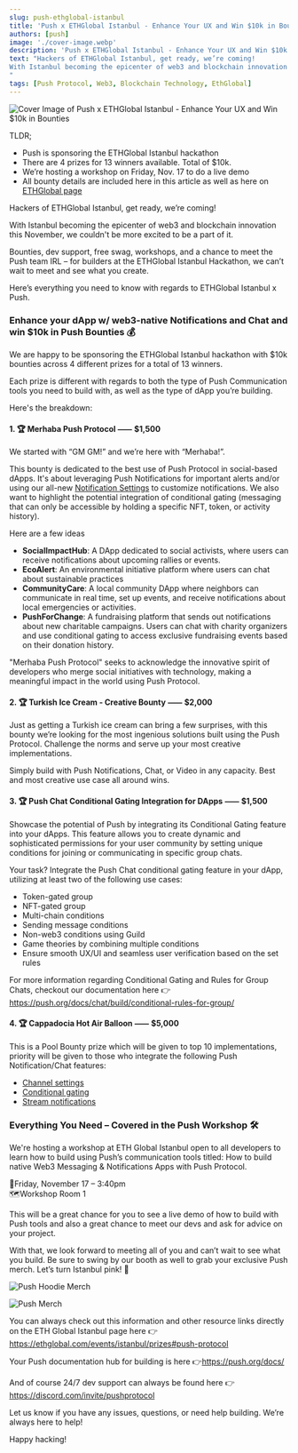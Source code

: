 ```yaml
---
slug: push-ethglobal-istanbul
title: 'Push x ETHGlobal Istanbul - Enhance Your UX and Win $10k in Bounties 🧿'
authors: [push]
image: './cover-image.webp'
description: 'Push x ETHGlobal Istanbul - Enhance Your UX and Win $10k in Bounties'
text: "Hackers of ETHGlobal Istanbul, get ready, we’re coming!
With Istanbul becoming the epicenter of web3 and blockchain innovation this November, we couldn't be more excited to be a part of it.
"
tags: [Push Protocol, Web3, Blockchain Technology, EthGlobal]
---
```


![Cover Image of Push x ETHGlobal Istanbul - Enhance Your UX and Win $10k in Bounties](./cover-image.webp)

<!--truncate-->

TLDR;

- Push is sponsoring the ETHGlobal Istanbul hackathon
- There are 4 prizes for 13 winners available. Total of $10k.
- We’re hosting a workshop on Friday, Nov. 17 to do a live demo
- All bounty details are included here in this article as well as here on [ETHGlobal page](https://ethglobal.com/events/istanbul/prizes/push-protocol)

Hackers of ETHGlobal Istanbul, get ready, we’re coming!

With Istanbul becoming the epicenter of web3 and blockchain innovation this November, we couldn't be more excited to be a part of it.

Bounties, dev support, free swag, workshops, and a chance to meet the Push team IRL – for builders at the ETHGlobal Istanbul Hackathon, we can’t wait to meet and see what you create.

Here’s everything you need to know with regards to ETHGlobal Istanbul x Push.

### Enhance your dApp w/ web3-native Notifications and Chat and win $10k in Push Bounties 💰

We are happy to be sponsoring the ETHGlobal Istanbul hackathon with $10k bounties across 4 different prizes for a total of 13 winners.

Each prize is different with regards to both the type of Push Communication tools you need to build with, as well as the type of dApp you’re building.

Here's the breakdown:

#### 1. 🏆 Merhaba Push Protocol ⸺ $1,500

We started with “GM GM!” and we’re here with “Merhaba!”.

This bounty is dedicated to the best use of Push Protocol in social-based dApps. It's about leveraging Push Notifications for important alerts and/or using our all-new [Notification Settings](https://push.org/blog/introducing-notification-settings/) to customize notifications. We also want to highlight the potential integration of conditional gating (messaging that can only be accessible by holding a specific NFT, token, or activity history).

Here are a few ideas

- <b>SocialImpactHub</b>: A DApp dedicated to social activists, where users can receive notifications about upcoming rallies or events.
- <b>EcoAlert</b>: An environmental initiative platform where users can chat about sustainable practices
- <b>CommunityCare</b>: A local community DApp where neighbors can communicate in real time, set up events, and receive notifications about local emergencies or activities.
- <b>PushForChange</b>: A fundraising platform that sends out notifications about new charitable campaigns. Users can chat with charity organizers and use conditional gating to access exclusive fundraising events based on their donation history.

"Merhaba Push Protocol" seeks to acknowledge the innovative spirit of developers who merge social initiatives with technology, making a meaningful impact in the world using Push Protocol.

#### 2. 🏆 Turkish Ice Cream - Creative Bounty ⸺ $2,000

Just as getting a Turkish ice cream can bring a few surprises, with this bounty we’re looking for the most ingenious solutions built using the Push Protocol. Challenge the norms and serve up your most creative implementations.

Simply build with Push Notifications, Chat, or Video in any capacity. Best and most creative use case all around wins.

#### 3. 🏆 Push Chat Conditional Gating Integration for DApps ⸺ $1,500

Showcase the potential of Push by integrating its Conditional Gating feature into your dApps. This feature allows you to create dynamic and sophisticated permissions for your user community by setting unique conditions for joining or communicating in specific group chats.

Your task? Integrate the Push Chat conditional gating feature in your dApp, utilizing at least two of the following use cases:

- Token-gated group
- NFT-gated group
- Multi-chain conditions
- Sending message conditions
- Non-web3 conditions using Guild
- Game theories by combining multiple conditions
- Ensure smooth UX/UI and seamless user verification based on the set rules

For more information regarding Conditional Gating and Rules for Group Chats, checkout our documentation here 👉https://push.org/docs/chat/build/conditional-rules-for-group/

#### 4. 🏆 Cappadocia Hot Air Balloon ⸺ $5,000

This is a Pool Bounty prize which will be given to top 10 implementations, priority will be given to those who integrate the following Push Notification/Chat features:

- [Channel settings](https://push.org/docs/notifications/build/create-channel-settings/)
- [Conditional gating](https://push.org/docs/chat/build/conditional-rules-for-group/)
- [Stream notifications](https://push.org/docs/notifications/build/stream-notifications/)

### Everything You Need – Covered in the Push Workshop 🛠️

We're hosting a workshop at ETH Global Istanbul open to all developers to learn how to build using Push’s communication tools titled: How to build native Web3 Messaging & Notifications Apps with Push Protocol.

📅Friday, November 17 – 3:40pm <br/>
🗺️Workshop Room 1

This will be a great chance for you to see a live demo of how to build with Push tools and also a great chance to meet our devs and ask for advice on your project.

With that, we look forward to meeting all of you and can’t wait to see what you build. Be sure to swing by our booth as well to grab your exclusive Push merch. Let’s turn Istanbul pink! 🩷

<div style={{display: 'flex', flexDirection: 'row', gap: '20px'}}>

![Push Hoodie Merch](./image-one.webp)

![Push Merch](./image-two.webp)

</div>

You can always check out this information and other resource links directly on the ETH Global Istanbul page here 👉 https://ethglobal.com/events/istanbul/prizes#push-protocol

Your Push documentation hub for building is here 👉https://push.org/docs/

And of course 24/7 dev support can always be found here 👉https://discord.com/invite/pushprotocol

Let us know if you have any issues, questions, or need help building. We’re always here to help!

Happy hacking!
